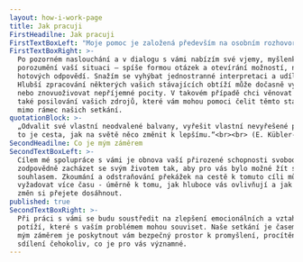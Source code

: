```yaml
---
layout: how-i-work-page
title: Jak pracuji
FirstHeadilne: Jak pracuji
FirstTextBoxLeft: "Moje pomoc je založená především na osobním rozhovoru o tématech, která se vás bezprostředně týkají. Při vedení rozhovoru vycházím z pojetí čtyř základních osobních motivací Alfrieda Längleho, jenž svou prací navazuje na dílo Viktora Emila Frankla (více o Logoterapii a existenciální analýze na\_<a href=\"http://www.slea.cz\" target=\"_blank\">www.slea.cz</a>, webových stránkách Společnosti pro logoterapii a existenciální analýzu, která sleduje odbornou a etickou úroveň mé práce s klienty prostřednictvím pravidelných supervizí). V případě vašeho zájmu můžeme při našem setkání využít hojivého potenciálu vaší obrazotvornosti a témata k tomu vhodná zpracovat prostřednictvím imaginačních technik, kresby či jiné formy symbolického vyjádření."
FirstTextBoxRight: >-
  Po pozorném naslouchání a v dialogu s vámi nabízím své vjemy, myšlenky a
  porozumění vaší situaci – spíše formou otázek a otevírání možností, než
  hotových odpovědí. Snažím se vyhýbat jednostranné interpretaci a udílení rad.
  Hlubší zpracování některých vašich stávajících obtíží může dočasně vyvolávat
  nebo znovuoživovat nepříjemné pocity. V takovém případě chci věnovat prostor
  také posilování vašich zdrojů, které vám mohou pomoci čelit těmto stavům i
  mimo rámec našich setkání.
quotationBlock: >-
  „Odvalit své vlastní neodvalené balvany, vyřešit vlastní nevyřešené problémy,
  to je cesta, jak na světě něco změnit k lepšímu.“<br><br> (E. Kübler-Rossová)
SecondHeadilne: Co je mým záměrem
SecondTextBoxLeft: >-
  Cílem mé spolupráce s vámi je obnova vaší přirozené schopnosti svobodně a
  zodpovědně zacházet se svým životem tak, aby pro vás bylo možné žít s vnitřním
  souhlasem. Zkoumání a odstraňování překážek na cestě k tomuto cíli může
  vyžadovat více času - úměrně k tomu, jak hluboce vás ovlivňují a jak zásadních
  změn si přejete dosáhnout.
published: true
SecondTextBoxRight: >-
  Při práci s vámi se budu soustředit na zlepšení emocionálních a vztahových
  potíží, které s vaším problémem mohou souviset. Naše setkání je časem pro vás,
  mým záměrem je poskytnout vám bezpečný prostor k promyšlení, procítění a
  sdílení čehokoliv, co je pro vás významné.
---
```

